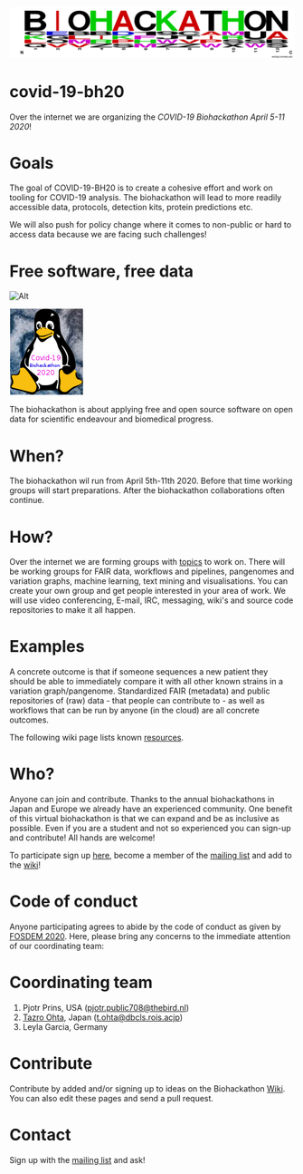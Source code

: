 ![Biohackathon](./covid19biohackathon.png "covid-19-bh20")

# covid-19-bh20

Over the internet we are organizing the *COVID-19 Biohackathon April
5-11 2020*!

# Goals

The goal of COVID-19-BH20 is to create a cohesive effort and work on
tooling for COVID-19 analysis. The biohackathon will lead to more
readily accessible data, protocols, detection kits, protein
predictions etc.

We will also push for policy change where it comes to non-public or
hard to access data because we are facing such challenges!


# Free software, free data

![Alt](image.jpg#right)

![BH logo](./covid-19-bh20.png#right "covid-19-bh20")

The biohackathon is about applying free and open source software on
open data for scientific endeavour and biomedical progress.

# When?

The biohackathon wil run from April 5th-11th 2020. Before that time
working groups will start preparations. After the biohackathon
collaborations often continue.

# How?

Over the internet we are forming groups with
[topics](https://github.com/virtual-biohackathons/covid-19-bh20/wiki)
to work on. There will be working groups for FAIR data, workflows and
pipelines, pangenomes and variation graphs, machine learning, text
mining and visualisations. You can create your own group and get
people interested in your area of work. We will use video
conferencing, E-mail, IRC, messaging, wiki's and source code
repositories to make it all happen.

# Examples

A concrete outcome is that if someone sequences a new patient they
should be able to immediately compare it with all other known strains
in a variation graph/pangenome. Standardized FAIR (metadata) and
public repositories of (raw) data - that people can contribute to - as
well as workflows that can be run by anyone (in the cloud) are
all concrete outcomes.

The following wiki page lists known [resources](https://github.com/virtual-biohackathons/covid-19-bh20/wiki/Resources).

# Who?

Anyone can join and contribute. Thanks to the annual biohackathons in
Japan and Europe we already have an experienced community. One benefit
of this virtual biohackathon is that we can expand and be as inclusive
as possible. Even if you are a student and not so experienced you can
sign-up and contribute! All hands are welcome!

To participate sign up [here](https://docs.google.com/spreadsheets/d/1auS0C58W0KHuqPg7-qKzgO4QjvcXpRg2NxhPu9EcWfI/edit), become a member of
the [mailing list](https://groups.google.com/forum/#!forum/virtual-biohackathon) and add to the [wiki](https://github.com/virtual-biohackathons/covid-19-bh20/wiki)!

# Code of conduct

Anyone participating agrees to abide by the code of conduct as given
by [FOSDEM 2020](https://fosdem.org/2020/practical/conduct/). Here,
please bring any concerns to the immediate attention of our
coordinating team:

# Coordinating team

1. Pjotr Prins, USA (pjotr.public708@thebird.nl)
2. [Tazro Ohta](https://github.com/inutano), Japan (t.ohta@dbcls.rois.acjp)
3. Leyla Garcia, Germany

# Contribute

Contribute by added and/or signing up to ideas on the Biohackathon
[Wiki](https://github.com/virtual-biohackathons/covid-19-bh20/wiki). You can also edit these pages and send a pull request.

# Contact

Sign up with the [mailing list](https://groups.google.com/forum/#!forum/virtual-biohackathon) and ask!

